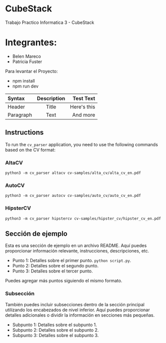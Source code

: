 # CubeStack
Trabajo Practico Informatica 3 - CubeStack
# Integrantes:
- Belen Mareco
- Patricia Fuster

Para levantar el Proyecto:
- npm install
- npm run dev

| Syntax      | Description | Test Text     |
| :---        |    :----:   |          ---: |
| Header      | Title       | Here's this   |
| Paragraph   | Text        | And more      |

## Instructions

To run the `cv_parser` application, you need to use the following commands based on the CV format:

### AltaCV
`python3 -m cv_parser altacv cv-samples/alta_cv/alta_cv_en.pdf`

### AutoCV
`python3 -m cv_parser autocv cv-samples/auto_cv/auto_cv_en.pdf`

### HipsterCV
`python3 -m cv_parser hipstercv cv-samples/hipster_cv/hipster_cv_en.pdf`




## Sección de ejemplo

Esta es una sección de ejemplo en un archivo README. Aquí puedes proporcionar información relevante, instrucciones, descripciones, etc.

- Punto 1: Detalles sobre el primer punto. `python script.py`.
- Punto 2: Detalles sobre el segundo punto.
- Punto 3: Detalles sobre el tercer punto.

Puedes agregar más puntos siguiendo el mismo formato.

### Subsección

También puedes incluir subsecciones dentro de la sección principal utilizando los encabezados de nivel inferior. Aquí puedes proporcionar detalles adicionales o dividir la información en secciones más pequeñas.

- Subpunto 1: Detalles sobre el subpunto 1.
- Subpunto 2: Detalles sobre el subpunto 2.
- Subpunto 3: Detalles sobre el subpunto 3.


